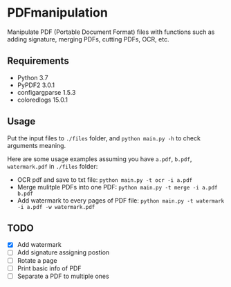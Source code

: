 # PDFmanipulation

Manipulate PDF (Portable Document Format) files with functions such as adding signature, merging PDFs, cutting PDFs, OCR, etc.

## Requirements
- Python 3.7
- PyPDF2 3.0.1
- configargparse 1.5.3
- coloredlogs 15.0.1

## Usage

Put the input files to `./files` folder, and `python main.py -h` to check arguments meaning.

Here are some usage examples assuming you have `a.pdf`, `b.pdf`, `watermark.pdf` in `./files` folder:
- OCR pdf and save to txt file: `python main.py -t ocr -i a.pdf`
- Merge mulitple PDFs into one PDF: `python main.py -t merge -i a.pdf b.pdf`
- Add watermark to every pages of PDF file: `python main.py -t watermark -i a.pdf -w watermark.pdf`

## TODO
- [x] Add watermark
- [ ] Add signature assigning postion
- [ ] Rotate a page
- [ ] Print basic info of PDF
- [ ] Separate a PDF to multiple ones